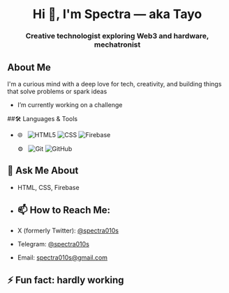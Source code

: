 <h1 align="center">Hi 👋, I'm Spectra — aka Tayo</h1>
<h3 align="center">Creative technologist exploring Web3 and hardware, mechatronist </h3>

## About Me
I'm a curious mind with a deep love for tech, creativity, and building things that solve problems or spark ideas
-  I’m currently working on a challenge
  
##🛠 Languages & Tools 
- 🌐 &nbsp;
  ![HTML5](https://img.shields.io/badge/-HTML5-333333?style=flat&logo=HTML5)
  ![CSS](https://img.shields.io/badge/-CSS-333333?style=flat&logo=CSS3&logoColor=1572B6)
  ![Firebase](https://img.shields.io/badge/-Firebase-333333?style=flat&logo=firebase)
  
  ⚙️ &nbsp;
  ![Git](https://img.shields.io/badge/-Git-333333?style=flat&logo=git)
  ![GitHub](https://img.shields.io/badge/-GitHub-333333?style=flat&logo=github)
  
## 💬 Ask Me About
- HTML, CSS, Firebase
  
- ## 📫 How to Reach Me:
- X (formerly Twitter): [@spectra010s](https://x.com/spectra010s)  
- Telegram: [@spectra010s](https://t.me/spectra010s)  
- Email: [spectra010s@gmail.com](mailto:spectra010s@gmail.com)
  

## ⚡ Fun fact: hardly working
